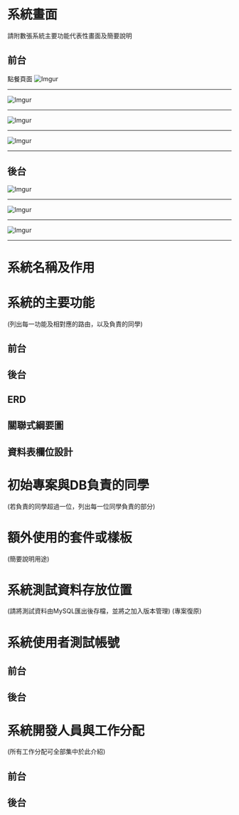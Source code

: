 # 系統畫面 
請附數張系統主要功能代表性畫面及簡要說明

## 前台
點餐頁面
![Imgur](https://i.imgur.com/2ibc5TK.jpg)  
- - -
![Imgur](https://i.imgur.com/VA4QSYV.jpg)
- - -
![Imgur](https://i.imgur.com/VHEpMGh.jpg)
- - -
![Imgur](https://i.imgur.com/rGUdujP.jpg)
- - -

## 後台

![Imgur](https://i.imgur.com/ZkPP6eL.jpg)
- - -
![Imgur](https://i.imgur.com/gZ1bRJO.jpg)
- - -
![Imgur](https://i.imgur.com/cUCjj5R.jpg)
- - -

# 系統名稱及作用
 
# 系統的主要功能 
(列出每一功能及相對應的路由，以及負責的同學)

## 前台

## 後台

## ERD

## 關聯式綱要圖

## 資料表欄位設計

# 初始專案與DB負責的同學 
(若負責的同學超過一位，列出每一位同學負責的部分)

# 額外使用的套件或樣板 
(簡要說明用途)

# 系統測試資料存放位置 
(請將測試資料由MySQL匯出後存檔，並將之加入版本管理)
(專案復原)

# 系統使用者測試帳號

## 前台

## 後台

# 系統開發人員與工作分配 
(所有工作分配可全部集中於此介紹)

## 前台

## 後台
